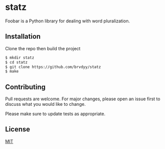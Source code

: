 # statz

Foobar is a Python library for dealing with word pluralization.

## Installation
 
Clone the repo then build the project

```sh
$ mkdir statz 
$ cd statz 
$ git clone https://github.com/brvdyy/statz 
$ make 
```


## Contributing
Pull requests are welcome. For major changes, please open an issue first to discuss what you would like to change.

Please make sure to update tests as appropriate.

## License
[MIT](https://choosealicense.com/licenses/mit/)
